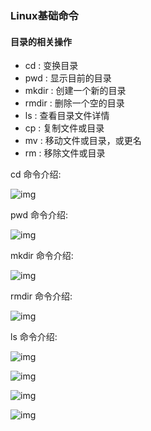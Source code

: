 ### Linux基础命令

#### 目录的相关操作

- cd : 变换目录
- pwd : 显示目前的目录
- mkdir : 创建一个新的目录
- rmdir : 删除一个空的目录
- ls : 查看目录文件详情
- cp : 复制文件或目录
- mv : 移动文件或目录，或更名
- rm : 移除文件或目录

cd 命令介绍:

![img](http://image.wangxiaohuan.com/blog/image/20210511230351.png)

pwd 命令介绍:

![img](http://image.wangxiaohuan.com/blog/image/20210511230552.png)

mkdir 命令介绍:

![img](http://image.wangxiaohuan.com/blog/image/20210511230712.png)

rmdir 命令介绍:

![img](http://image.wangxiaohuan.com/blog/image/20210511230816.png)

ls 命令介绍:

![img](http://image.wangxiaohuan.com/blog/image/20210512151655.png)

![img](http://image.wangxiaohuan.com/blog/image/20210512151740.png)

![img](http://image.wangxiaohuan.com/blog/image/20210512151830.png)

![img](http://image.wangxiaohuan.com/blog/image/20210512151945.png)